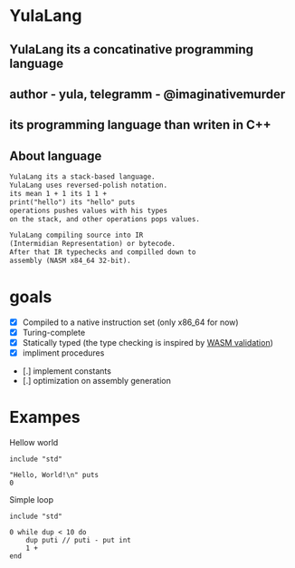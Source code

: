 # YulaLang

## YulaLang its a concatinative programming language

## author - yula, telegramm - @imaginativemurder

## its programming language than writen in C++

## About language

```txt
YulaLang its a stack-based language.
YulaLang uses reversed-polish notation.
its mean 1 + 1 its 1 1 +
print("hello") its "hello" puts
operations pushes values with his types
on the stack, and other operations pops values.

YulaLang compiling source into IR
(Intermidian Representation) or bytecode.
After that IR typechecks and compilled down to
assembly (NASM x84_64 32-bit).
```

# goals

- [x] Compiled to a native instruction set (only x86_64 for now)
- [x] Turing-complete
- [x] Statically typed (the type checking is inspired by [WASM validation](https://binji.github.io/posts/webassembly-type-checking/))
- [x] impliment procedures
- [.] implement constants
- [.] optimization on assembly generation

# Exampes

Hellow world
```yula
include "std"

"Hello, World!\n" puts
0
```

Simple loop

```yula
include "std"

0 while dup < 10 do
	dup puti // puti - put int
	1 +
end
```


